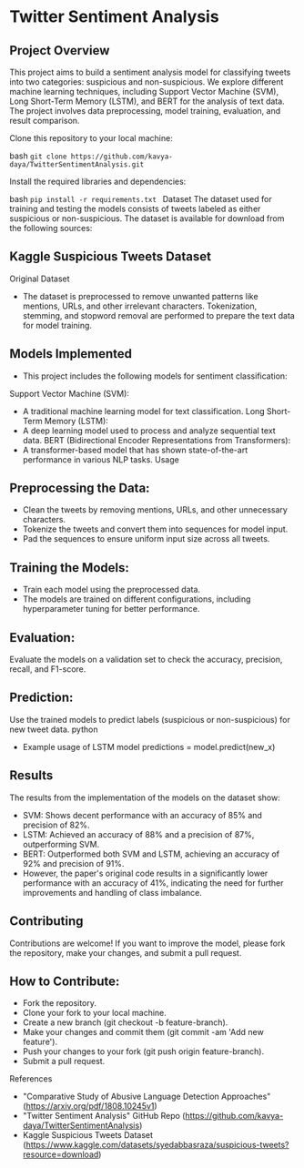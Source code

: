 # Twitter Sentiment Analysis
## Project Overview
This project aims to build a sentiment analysis model for classifying tweets into two categories: suspicious and non-suspicious. We explore different machine learning techniques, including Support Vector Machine (SVM), Long Short-Term Memory (LSTM), and BERT for the analysis of text data. The project involves data preprocessing, model training, evaluation, and result comparison.

Clone this repository to your local machine:

 bash 
 ``` git clone https://github.com/kavya-daya/TwitterSentimentAnalysis.git ```

Install the required libraries and dependencies:

bash
```pip install -r requirements.txt ```
Dataset
The dataset used for training and testing the models consists of tweets labeled as either suspicious or non-suspicious. The dataset is available for download from the following sources:

## Kaggle Suspicious Tweets Dataset
Original Dataset
- The dataset is preprocessed to remove unwanted patterns like mentions, URLs, and other irrelevant characters. Tokenization, stemming, and stopword removal are performed to prepare the text data for model training.

## Models Implemented
- This project includes the following models for sentiment classification:

Support Vector Machine (SVM):
- A traditional machine learning model for text classification.
Long Short-Term Memory (LSTM):
- A deep learning model used to process and analyze sequential text data.
BERT (Bidirectional Encoder Representations from Transformers):
- A transformer-based model that has shown state-of-the-art performance in various NLP tasks.
Usage
## Preprocessing the Data:

- Clean the tweets by removing mentions, URLs, and other unnecessary characters.
- Tokenize the tweets and convert them into sequences for model input.
- Pad the sequences to ensure uniform input size across all tweets.
## Training the Models:

- Train each model using the preprocessed data.
- The models are trained on different configurations, including hyperparameter tuning for better performance.
## Evaluation:

Evaluate the models on a validation set to check the accuracy, precision, recall, and F1-score.
## Prediction:

Use the trained models to predict labels (suspicious or non-suspicious) for new tweet data.
python
- Example usage of LSTM model
predictions = model.predict(new_x)
## Results
The results from the implementation of the models on the dataset show:

- SVM: Shows decent performance with an accuracy of 85% and precision of 82%.
- LSTM: Achieved an accuracy of 88% and a precision of 87%, outperforming SVM.
- BERT: Outperformed both SVM and LSTM, achieving an accuracy of 92% and precision of 91%.
- However, the paper's original code results in a significantly lower performance with an accuracy of 41%, indicating the need for further improvements and handling of class imbalance.

## Contributing
Contributions are welcome! If you want to improve the model, please fork the repository, make your changes, and submit a pull request.

## How to Contribute:
- Fork the repository.
- Clone your fork to your local machine.
- Create a new branch (git checkout -b feature-branch).
- Make your changes and commit them (git commit -am 'Add new feature').
- Push your changes to your fork (git push origin feature-branch).
- Submit a pull request.

References
* "Comparative Study of Abusive Language Detection Approaches" (https://arxiv.org/pdf/1808.10245v1)
* "Twitter Sentiment Analysis" GitHub Repo (https://github.com/kavya-daya/TwitterSentimentAnalysis)
* Kaggle Suspicious Tweets Dataset (https://www.kaggle.com/datasets/syedabbasraza/suspicious-tweets?resource=download)
